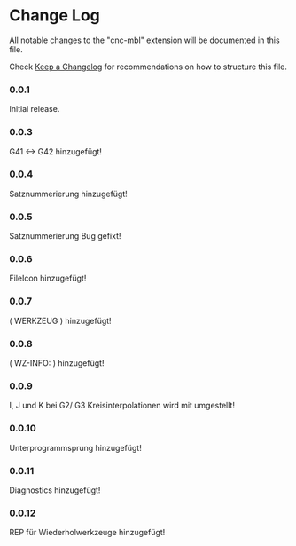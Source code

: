 # Change Log

All notable changes to the "cnc-mbl" extension will be documented in this file.

Check [Keep a Changelog](http://keepachangelog.com/) for recommendations on how to structure this file.

### 0.0.1

Initial release.

### 0.0.3

G41 <-> G42 hinzugefügt!

### 0.0.4

Satznummerierung hinzugefügt!

### 0.0.5

Satznummerierung Bug gefixt!

### 0.0.6

FileIcon hinzugefügt!

### 0.0.7

( WERKZEUG <KWZID> <TNUMMERINFO> ) hinzugefügt!

### 0.0.8

( WZ-INFO: <INFO> ) hinzugefügt!

### 0.0.9

I, J und K bei G2/ G3 Kreisinterpolationen wird mit umgestellt!

### 0.0.10

Unterprogrammsprung hinzugefügt!

### 0.0.11

Diagnostics hinzugefügt!

### 0.0.12

REP für Wiederholwerkzeuge hinzugefügt!